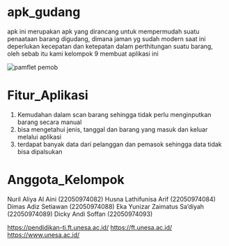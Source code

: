 # apk_gudang
 apk ini merupakan apk yang dirancang untuk mempermudah suatu penaataan barang digudang, dimana jaman yg sudah modern saat ini deperlukan kecepatan dan ketepatan dalam perthitungan suatu barang, oleh sebab itu kami kelompok 9 membuat aplikasi ini

 ![pamflet pemob](https://github.com/DickyAndi14/apk_gudang/assets/71749211/9181f11b-4ba8-4de2-985c-fb788c761ae5)


# Fitur_Aplikasi
1. Kemudahan dalam scan barang sehingga tidak perlu menginputkan barang secara manual
2. bisa mengetahui jenis, tanggal dan barang yang masuk dan keluar melalui aplikasi
3. terdapat banyak data dari pelanggan dan pemasok sehingga data tidak bisa dipalsukan

# Anggota_Kelompok
Nuril Aliya Al Aini (22050974082)
Husna Lathifunisa Arif (22050974084)
Dimas Adiz Setiawan (22050974088)
Eka Yunizar Zaimatus Sa’diyah (22050974089)
Dicky Andi Soffan (22050974093)

https://pendidikan-ti.ft.unesa.ac.id/ 
https://ft.unesa.ac.id/
https://www.unesa.ac.id/
